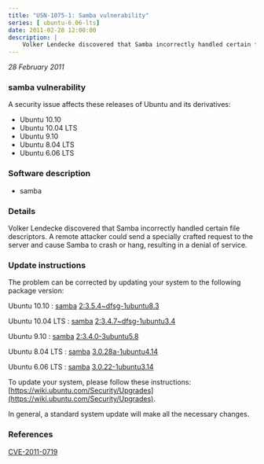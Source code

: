 ```yaml
---
title: "USN-1075-1: Samba vulnerability"
series: [ ubuntu-6.06-lts]
date: 2011-02-28 12:00:00
description: |
    Volker Lendecke discovered that Samba incorrectly handled certain file descriptors. A remote attacker could send a specially crafted request to the server and cause Samba to crash or hang, resulting in a denial of service. 
--- 
```

 
 

*28 February 2011*

### samba vulnerability

A security issue affects these releases of Ubuntu and its derivatives:

* Ubuntu 10.10
* Ubuntu 10.04 LTS
* Ubuntu 9.10
* Ubuntu 8.04 LTS
* Ubuntu 6.06 LTS

### Software description

* samba 

### Details

Volker Lendecke discovered that Samba incorrectly handled certain file descriptors. A remote attacker could send a specially crafted request to the server and cause Samba to crash or hang, resulting in a denial of service. 

### Update instructions

The problem can be corrected by updating your system to the following package version:

Ubuntu 10.10
 : [samba](https://launchpad.net/ubuntu/+source/samba) <span> [2:3.5.4~dfsg-1ubuntu8.3](https://launchpad.net/ubuntu/+source/samba/2:3.5.4~dfsg-1ubuntu8.3) </span> 

Ubuntu 10.04 LTS
 : [samba](https://launchpad.net/ubuntu/+source/samba) <span> [2:3.4.7~dfsg-1ubuntu3.4](https://launchpad.net/ubuntu/+source/samba/2:3.4.7~dfsg-1ubuntu3.4) </span> 

Ubuntu 9.10
 : [samba](https://launchpad.net/ubuntu/+source/samba) <span> [2:3.4.0-3ubuntu5.8](https://launchpad.net/ubuntu/+source/samba/2:3.4.0-3ubuntu5.8) </span> 

Ubuntu 8.04 LTS
 : [samba](https://launchpad.net/ubuntu/+source/samba) <span> [3.0.28a-1ubuntu4.14](https://launchpad.net/ubuntu/+source/samba/3.0.28a-1ubuntu4.14) </span> 

Ubuntu 6.06 LTS
 : [samba](https://launchpad.net/ubuntu/+source/samba) <span> [3.0.22-1ubuntu3.14](https://launchpad.net/ubuntu/+source/samba/3.0.22-1ubuntu3.14) </span> 

To update your system, please follow these instructions: [https://wiki.ubuntu.com/Security/Upgrades](https://wiki.ubuntu.com/Security/Upgrades).

In general, a standard system update will make all the necessary changes. 

### References

 
 [CVE-2011-0719](http://people.ubuntu.com/~ubuntu-security/cve/CVE-2011-0719)
 

